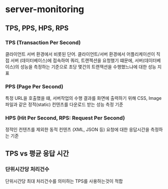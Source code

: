 # server-monitoring

## TPS, PPS, HPS, RPS

### TPS \(Transaction Per Second\)

클라이언트 서버 환경에서 비롯된 단어. 클라이언트/서버 환경에서 어플리케이션이 직접 서버 \(데이터베이스\)에 접속하여 쿼리, 트랜젝션을 요청했기 떄문에, 서버\(데이터베이스\)의 성능을 측정하는 기준으로 초당 몇건의 트랜잭션을 수행했느냐에 대한 성능 지표

### PPS \(Page Per Second\)

특정 URL을 호출했을 떄, 서버작업의 수행 결과를 화면에 출력하기 위해 CSS, Image 파일과 같은 정적\(static\) 컨텐츠를 다운로드 받는 성능 측정 기준

### HPS \(Hit Per Second, RPS: Request Per Second\)

정적인 컨텐츠를 제외한 동적 컨텐츠 \(XML, JSON 등\) 요청에 대한 응답시간을 측정하는 기준

## TPS vs 평균 응답 시간

### 단위시간당 처리건수

단위시간당 최대 처리건수를 의미하는 TPS를 사용하는것이 적합

